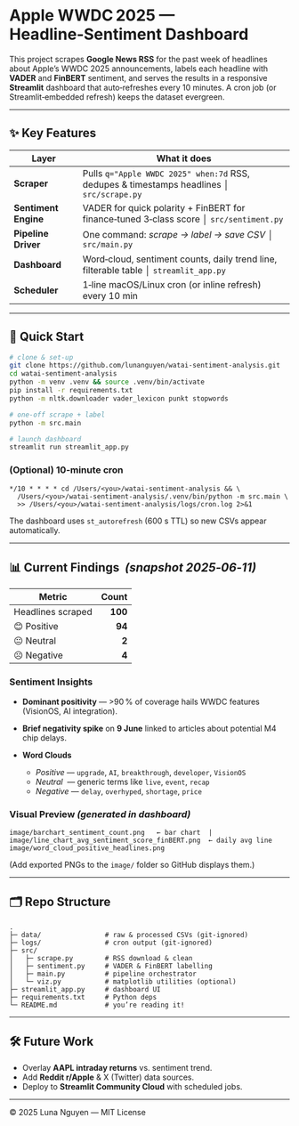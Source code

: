 # Apple WWDC 2025 — Headline‑Sentiment Dashboard 

This project scrapes **Google News RSS** for the past week of headlines about Apple’s WWDC 2025 announcements, labels each headline with **VADER** and **FinBERT** sentiment, and serves the results in a responsive **Streamlit** dashboard that auto‑refreshes every 10 minutes. A cron job (or Streamlit‑embedded refresh) keeps the dataset evergreen.

---

## ✨ Key Features

| Layer                | What it does                                                                              |
| -------------------- | ----------------------------------------------------------------------------------------- |
| **Scraper**          | Pulls `q="Apple WWDC 2025" when:7d` RSS, dedupes & timestamps headlines │ `src/scrape.py` |
| **Sentiment Engine** | VADER for quick polarity + FinBERT for finance‑tuned 3‑class score │ `src/sentiment.py`   |
| **Pipeline Driver**  | One command: _scrape → label → save CSV_ │ `src/main.py`                                  |
| **Dashboard**        | Word‑cloud, sentiment counts, daily trend line, filterable table │ `streamlit_app.py`     |
| **Scheduler**        | 1‑line macOS/Linux cron (or inline refresh) every 10 min                                  |

---

## 🚀 Quick Start

```bash
# clone & set‑up
git clone https://github.com/lunanguyen/watai-sentiment-analysis.git
cd watai-sentiment-analysis
python -m venv .venv && source .venv/bin/activate
pip install -r requirements.txt
python -m nltk.downloader vader_lexicon punkt stopwords

# one‑off scrape + label
python -m src.main

# launch dashboard
streamlit run streamlit_app.py
```

### (Optional) 10‑minute cron

```cron
*/10 * * * * cd /Users/<you>/watai-sentiment-analysis && \
  /Users/<you>/watai-sentiment-analysis/.venv/bin/python -m src.main \
  >> /Users/<you>/watai-sentiment-analysis/logs/cron.log 2>&1
```

The dashboard uses `st_autorefresh` (600 s TTL) so new CSVs appear automatically.

---

## 📊 Current Findings  *(snapshot 2025‑06‑11)*

| Metric            |   Count |
| ----------------- | ------: |
| Headlines scraped | **100** |
| 😊 Positive       |  **94** |
| 😐 Neutral        |   **2** |
| ☹️ Negative       |   **4** |

### Sentiment Insights

- **Dominant positivity** — >90 % of coverage hails WWDC features (VisionOS, AI integration).
- **Brief negativity spike** on **9 June** linked to articles about potential M4 chip delays.
- **Word Clouds**

  - *Positive* — `upgrade`, `AI`, `breakthrough`, `developer`, `VisionOS`
  - *Neutral*  — generic terms like `live`, `event`, `recap`
  - _Negative_ — `delay`, `overhyped`, `shortage`, `price`

### Visual Preview _(generated in dashboard)_

```
image/barchart_sentiment_count.png   ← bar chart  |  image/line_chart_avg_sentiment_score_finBERT.png  ← daily avg line
image/word_cloud_positive_headlines.png
```

(Add exported PNGs to the `image/` folder so GitHub displays them.)

---

## 🗂 Repo Structure

```
.
├─ data/                # raw & processed CSVs (git‑ignored)
├─ logs/                # cron output (git‑ignored)
├─ src/
│   ├─ scrape.py        # RSS download & clean
│   ├─ sentiment.py     # VADER & FinBERT labelling
│   ├─ main.py          # pipeline orchestrator
│   └─ viz.py           # matplotlib utilities (optional)
├─ streamlit_app.py     # dashboard UI
├─ requirements.txt     # Python deps
└─ README.md            # you’re reading it!
```

---

## 🛠 Future Work

- Overlay **AAPL intraday returns** vs. sentiment trend.
- Add **Reddit r/Apple** & X (Twitter) data sources.
- Deploy to **Streamlit Community Cloud** with scheduled jobs.

---

© 2025 Luna Nguyen — MIT License
